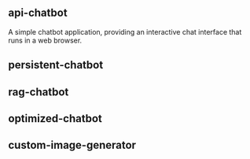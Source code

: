 ## api-chatbot

A simple chatbot application, providing an interactive chat interface that runs in a web browser.


## persistent-chatbot

## rag-chatbot

## optimized-chatbot

## custom-image-generator
